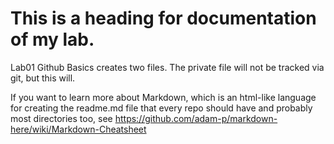 #
#
# This is a heading for documentation of my lab.
Lab01 Github Basics creates two files.
The private file will not be tracked via git, but this will.

If you want to learn more about Markdown, which is an 
html-like language for creating the readme.md file that 
every repo should have and probably most directories too,
see https://github.com/adam-p/markdown-here/wiki/Markdown-Cheatsheet
